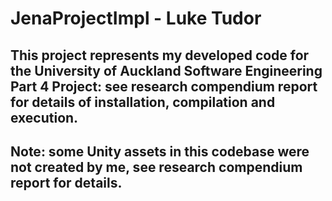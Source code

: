 # JenaProjectImpl - Luke Tudor

## This project represents my developed code for the University of Auckland Software Engineering Part 4 Project: see research compendium report for details of installation, compilation and execution. 

## Note: some Unity assets in this codebase were not created by me, see research compendium report for details. 
